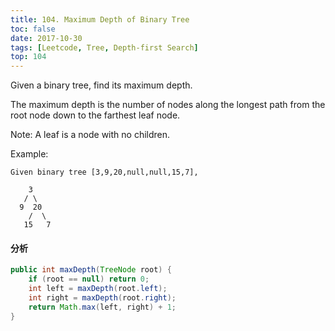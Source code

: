 ```yaml
---
title: 104. Maximum Depth of Binary Tree
toc: false
date: 2017-10-30
tags: [Leetcode, Tree, Depth-first Search]
top: 104
---
```



Given a binary tree, find its maximum depth.

The maximum depth is the number of nodes along the longest path from the root node down to the farthest leaf node.

Note: A leaf is a node with no children.

Example:

```
Given binary tree [3,9,20,null,null,15,7],

    3
   / \
  9  20
    /  \
   15   7
```

#### 分析

```Java
public int maxDepth(TreeNode root) {
    if (root == null) return 0;
    int left = maxDepth(root.left);
    int right = maxDepth(root.right);
    return Math.max(left, right) + 1;        
}
```